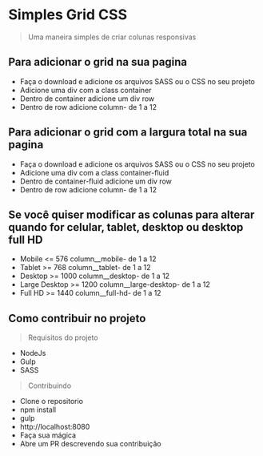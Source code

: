 # Simples Grid CSS

>  Uma maneira simples de criar colunas responsivas

## Para adicionar o grid na sua pagina

* Faça o download e adicione os arquivos SASS ou o CSS no seu projeto
* Adicione uma div com a class container
* Dentro de container adicione um div row
* Dentro de row adicione column- de 1 a 12

## Para adicionar o grid com a largura total na sua pagina

* Faça o download e adicione os arquivos SASS ou o CSS no seu projeto
* Adicione uma div com a class container-fluid
* Dentro de container-fluid adicione um div row
* Dentro de row adicione column- de 1 a 12

## Se você quiser modificar as colunas para alterar quando for celular, tablet, desktop ou desktop full HD

* Mobile <= 576 column__mobile- de 1 a 12
* Tablet >= 768 column__tablet- de 1 a 12
* Desktop >= 1000 column__desktop- de 1 a 12
* Large Desktop >= 1200 column__large-desktop- de 1 a 12
* Full HD >= 1440 column__full-hd- de 1 a 12

## Como contribuir no projeto

> Requisitos do projeto

* NodeJs
* Gulp
* SASS

> Contribuindo

* Clone o repositorio
* npm install
* gulp
* http://localhost:8080
* Faça sua mágica
* Abre um PR descrevendo sua contribuição